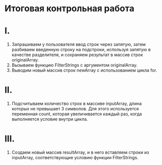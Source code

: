 # Итоговая контрольная работа

# I. 
1. Запрашиваем у пользователя ввод строк через запятую, затем разбиваем введенную строку на подстроки, используя запятую в качестве разделителя, и сохраняем результат в массив строк originalArray.
2. Вызываем функцию FilterStrings с аргументом originalArray.
3. Выводим новый массив строк newArray с использованием цикла for. 

# II.
1. Подсчитываем количество строк в массиве inputArray, длина которых не превышает 3 символов. Для этого используется переменная count, которая увеличивается каждый раз, когда выполняется условие внутри цикла.

# III.
1. Создаем новый массив resultArray, и в него вставляем строки из inputArray, соответствующие условию функции FilterStrings.